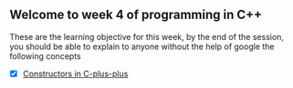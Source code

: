 ## Welcome to week 4 of programming in C++ 

These are the learning objective for this week, by the end of the session, you should be able to explain to anyone without the help of google the following concepts 

* [X] [Constructors in C-plus-plus](https://www.w3schools.com/cpp/cpp_constructors.asp)
